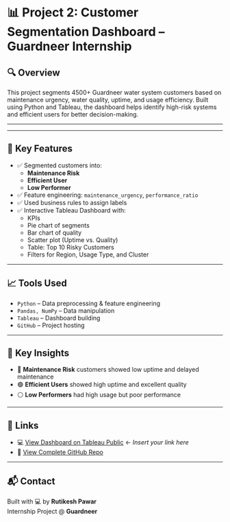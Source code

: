 # 📊 Project 2: Customer Segmentation Dashboard – Guardneer Internship

## 🔍 Overview
This project segments 4500+ Guardneer water system customers based on maintenance urgency, water quality, uptime, and usage efficiency. Built using Python and Tableau, the dashboard helps identify high-risk systems and efficient users for better decision-making.

---


---

## 🧠 Key Features

- ✅ Segmented customers into:
  - **Maintenance Risk**
  - **Efficient User**
  - **Low Performer**
- ✅ Feature engineering: `maintenance_urgency`, `performance_ratio`
- ✅ Used business rules to assign labels
- ✅ Interactive Tableau Dashboard with:
  - KPIs
  - Pie chart of segments
  - Bar chart of quality
  - Scatter plot (Uptime vs. Quality)
  - Table: Top 10 Risky Customers
  - Filters for Region, Usage Type, and Cluster

---

## 📈 Tools Used
- `Python` – Data preprocessing & feature engineering  
- `Pandas, NumPy` – Data manipulation  
- `Tableau` – Dashboard building  
- `GitHub` – Project hosting

---

## 🧾 Key Insights
- 🔴 **Maintenance Risk** customers showed low uptime and delayed maintenance
- 🟢 **Efficient Users** showed high uptime and excellent quality
- ⚪ **Low Performers** had high usage but poor performance

---

## 🔗 Links
- 💻 [View Dashboard on Tableau Public](#) ← *Insert your link here*
- 📎 [View Complete GitHub Repo](https://github.com/rutikeshpawar/guardneer-data-analytics-projects)

---

## 📬 Contact
Built with 💻 by **Rutikesh Pawar**  
Internship Project @ **Guardneer**
